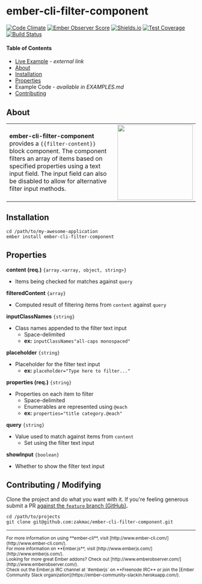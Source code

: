 # ember-cli-filter-component

[![Code Climate](https://codeclimate.com/github/zakmac/ember-cli-filter-component/badges/gpa.svg)](https://codeclimate.com/github/zakmac/ember-cli-filter-component)
[![Ember Observer Score](http://emberobserver.com/badges/ember-cli-filter-component.svg)](http://emberobserver.com/addons/ember-cli-filter-component)
[![Shields.io](https://img.shields.io/badge/tests-54%2F54-brightgreen.svg)](http://shields.io)
[![Test Coverage](https://codeclimate.com/github/zakmac/ember-cli-filter-component/badges/coverage.svg)](https://codeclimate.com/github/zakmac/ember-cli-filter-component/coverage)
[![Build Status](https://travis-ci.org/zakmac/ember-cli-filter-component.svg?branch=feature)](https://travis-ci.org/zakmac/ember-cli-filter-component)

#### Table of Contents

- [Live Example](http://www.zakmac.com/ember-demos/filter-content-component) _- external link_
- <a href="#user-content-about">About</a>
- <a href="#user-content-installation">Installation</a>
- <a href="#user-content-properties">Properties</a>
- Example Code _- available in EXAMPLES.md_
- <a href="#user-content-contributing-modifying">Contributing</a>

## About

<table border="0" cellpadding="0"><tr><td><strong>ember-cli-filter-component</strong> provides a <code>{{filter-content}}</code> block component. The component filters an array of items based on specified properties using a text input field. The input field can also be disabled to allow for alternative filter input methods.</td><td width="200"><img src="http://i.imgur.com/MiSiG2G.gif" width="200"></td></tr></table>

## Installation

```shell
cd /path/to/my-awesome-application
ember install ember-cli-filter-component
```

## Properties

**content (req.)** `{array.<array, object, string>}`
- Items being checked for matches against `query`

**filteredContent** `{array}`
- Computed result of filtering items from `content` against `query`

**inputClassNames** `{string}`
- Class names appended to the filter text input
  - Space-delimited
  - **ex:** `inputClassNames"all-caps monospaced"`

**placeholder** `{string}`
- Placeholder for the filter text input
  - **ex:** `placeholder="Type here to filter..."`

**properties (req.)** `{string}`
- Properties on each item to filter
  - Space-delimited
  - Enumerables are represented using `@each`
  - **ex:** `properties="title category.@each"`

**query** `{string}`
- Value used to match against items from `content`
  - Set using the filter text input

**showInput** `{boolean}`
- Whether to show the filter text input

## Contributing / Modifying

Clone the project and do what you want with it. If you're feeling generous submit a PR [against the `feature` branch (GitHub)](https://github.com/zakmac/ember-cli-filter-component/tree/feature)**.**

```shell
cd /path/to/projects
git clone git@github.com:zakmac/ember-cli-filter-component.git
```

---
<small>
For more information on using **ember-cli**, visit [http://www.ember-cli.com/](http://www.ember-cli.com/).<br>
For more information on **Ember.js**, visit [http://www.emberjs.com/](http://www.emberjs.com/).<br>
Looking for more great Ember addons? Check out [http://www.emberobserver.com/](http://www.emberobserver.com/).<br>
Check out the Ember.js IRC channel at `#emberjs` on **Freenode IRC** or join the [Ember Community Slack organization](https://ember-community-slackin.herokuapp.com/).
</small>
